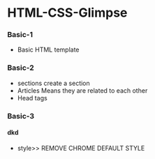 # HTML-CSS-Glimpse

### Basic-1
- Basic HTML template
### Basic-2
- sections create a section
- Articles Means they are related to each other
- Head tags
### Basic-3
#### dkd
- style>> REMOVE CHROME DEFAULT STYLE
